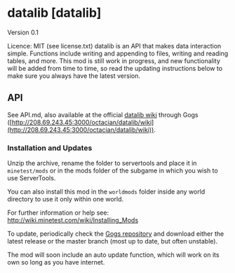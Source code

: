 datalib [datalib]
=========================
Version 0.1

Licence: MIT (see license.txt)
datalib is an API that makes data interaction simple. Functions include writing and appending to files, writing and reading tables, and more. This mod is still work in progress, and new functionality will be added from time to time, so read the updating instructions below to make sure you always have the latest version.

## API
See API.md, also available at the official [datalib wiki](http://208.69.243.45:3000/octacian/datalib/wiki) through Gogs ([http://208.69.243.45:3000/octacian/datalib/wiki](http://208.69.243.45:3000/octacian/datalib/wiki)).

### Installation and Updates
Unzip the archive, rename the folder to servertools and place it in `minetest/mods` or in the mods folder of the subgame in which you wish to use ServerTools.

You can also install this mod in the `worldmods` folder inside any world directory to use it only within one world.

For further information or help see:
http://wiki.minetest.com/wiki/Installing_Mods

To update, periodically check the [Gogs repository](http://208.69.243.45:3000/octacian/datalib) and download either the latest release or the master branch (most up to date, but often unstable).

The mod will soon include an auto update function, which will work on its own so long as you have internet.
